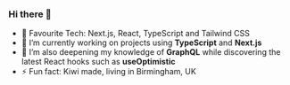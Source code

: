 ### Hi there 👋

<!--
**Floony7/Floony7** is a ✨ _special_ ✨ repository because its `README.md` (this file) appears on your GitHub profile.

- 🔭 I’m currently working on projects with **TypeScript** and **Next.js**
- 🌱 I’m currently learning new React hooks including **useOptimistic**, plus **Next.js Revalidation / Caching** and refining my TypeScript knowledge. 
- 💬 Ask me about ... React
- ⚡ Fun fact: Kiwi made!
-->
- :muscle: Favourite Tech: Next.js, React, TypeScript and Tailwind CSS
- 🔭 I’m currently working on projects using **TypeScript** and **Next.js**
- 🌱 I’m also deepening my knowledge of **GraphQL** while discovering the latest React hooks such as **useOptimistic**
- ⚡ Fun fact: Kiwi made, living in Birmingham, UK
